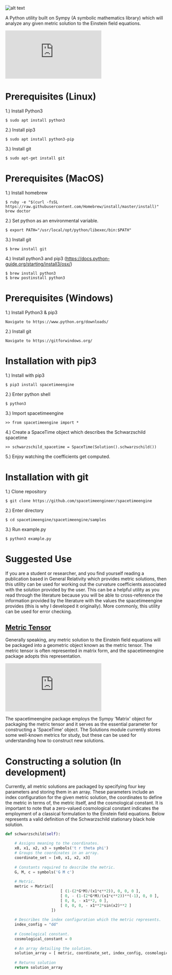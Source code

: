 ![alt text](https://github.com/spacetimeengineer/spacetimeengine/blob/master/resources/spacetimeengine_logo.png)

A Python utility built on Sympy (A symbolic mathematics library) which will analyze any given metric solution to the Einstein field equations.

![equation](https://latex.codecogs.com/png.latex?%5Cdpi%7B100%7D%20%5Chuge%20G_%7B%5Cmu%5Cnu%7D%20&plus;%20%5CLambda%20g_%7B%5Cmu%5Cnu%7D%20%3D%20%5Cfrac%7B8%5Cpi%20G%7D%7Bc%5E4%7DT_%7B%5Cmu%5Cnu%7D)

# Prerequisites (Linux)

1.) Install Python3

    $ sudo apt install python3

2.) Install pip3

    $ sudo apt install python3-pip

3.) Install git

    $ sudo apt-get install git

# Prerequisites (MacOS)

1.) Install homebrew  

    $ ruby -e "$(curl -fsSL https://raw.githubusercontent.com/Homebrew/install/master/install)" brew doctor

2.) Set python as an environmental variable. 

    $ export PATH="/usr/local/opt/python/libexec/bin:$PATH"

3.) Install git

    $ brew install git

4.) Install python3 and pip3 (https://docs.python-guide.org/starting/install3/osx/)

    $ brew install python3
    $ brew postinstall python3

# Prerequisites (Windows)

1.) Install Python3 & pip3

    Navigate to https://www.python.org/downloads/

2.) Install git

    Navigate to https://gitforwindows.org/

# Installation with pip3

1.) Install with pip3

    $ pip3 install spacetimeengine  

2.) Enter python shell

    $ python3

3.) Import spacetimeengine

    >> from spacetimeengine import *

4.) Create a SpaceTime object which describes the Schwarzschild spacetime

    >> schwarzschild_spacetime = SpaceTime(Solution().schwarzschild())

5.) Enjoy watching the coefficients get computed.

# Installation with git

1.) Clone repository

    $ git clone https://github.com/spacetimeengineer/spacetimeengine

2.) Enter directory

    $ cd spacetimeengine/spacetimeengine/samples

3.) Run example.py

    $ python3 example.py

# Suggested Use

If you are a student or researcher, and you find yourself reading a publication based in General Relativity which provides metric solutions, then this utility can be used for working out the curvature coefficients associated with the solution provided by the user. This can be a helpful utility as you read through the literature because you will be able to cross-reference the information provided by the literature with the values the spacetimeengine provides (this is why I developed it originally). More commonly, this utility can be used for error checking.

## [Metric Tensor](https://en.wikipedia.org/wiki/Metric_tensor)

Generally speaking, any metric solution to the Einstein field equations will be packaged into a geometric object known as the metric tensor. The metric tensor is often represented in matrix form, and the spacetimeengine package adopts this representation.

![equation](https://latex.codecogs.com/png.latex?%5Cdpi%7B100%7D%20%5Chuge%20g_%7B%5Cmu%5Cnu%7D%3D%5Cbegin%7Bbmatrix%7D%20%5Cleft%20%28%201-%5Cfrac%7B2GM%7D%7Brc%5E%7B2%7D%7D%20%5Cright%20%29%20%26%200%20%26%200%20%26%200%20%5C%5C%200%20%26%20-%5Cleft%20%28%201-%5Cfrac%7B2GM%7D%7Brc%5E%7B2%7D%7D%20%5Cright%20%29%5E%7B-1%7D%20%26%200%20%26%200%20%5C%5C%200%20%26%200%20%26%20-r%5E%7B2%7D%20%26%200%20%5C%5C%200%20%26%200%20%26%200%20%26%20-r%5E%7B2%7D%5Csin%5E%7B2%7D%5Ctheta%20%5Cend%7Bbmatrix%7D)

The spacetimeengine package employs the Sympy 'Matrix' object for packaging the metric tensor and it serves as the essential parameter for constructing a 'SpaceTime' object. The Solutions module currently stores some well-known metrics for study, but these can be used for understanding how to construct new solutions.

# Constructing a solution (In development)

Currently, all metric solutions are packaged by specifying four key parameters and storing them in an array. These parameters include an index configuration for the given metric solution, the coordinates to define the metric in terms of, the metric itself, and the cosmological constant. It is important to note that a zero-valued cosmological constant indicates the employment of a classical formulation to the Einstein field equations. Below represents a valid definition of the Schwarzschild stationary black hole solution.

```python
def schwarzschild(self):    

    # Assigns meaning to the coordinates.
    x0, x1, x2, x3 = symbols('t r theta phi')
    # Groups the coordinates in an array.
    coordinate_set = [x0, x1, x2, x3]
    
    # Constants required to describe the metric.
    G, M, c = symbols('G M c')
    
    # Metric.
    metric = Matrix([    
                        [ (1-(2*G*M)/(x1*c**2)), 0, 0, 0 ], 
                        [ 0, - (1-(2*G*M)/(x1*c**2))**(-1), 0, 0 ], 
                        [ 0, 0, - x1**2, 0 ], 
                        [ 0, 0, 0, - x1**2*sin(x2)**2 ]
                    ])
    
    # Describes the index configuration which the metric represents.
    index_config = "dd"
    
    # Cosmological constant.
    cosmological_constant = 0
    
    # An array detailing the solution.
    solution_array = [ metric, coordinate_set, index_config, cosmological_constant ]
    
    # Returns solution
    return solution_array
